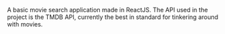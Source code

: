 A basic movie search application made in ReactJS. The API used in the project is the TMDB API, currently the best in standard for tinkering around with movies.